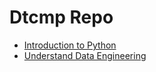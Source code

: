 # Dtcmp Repo

- [Introduction to Python](./introduction_to_python/)
- [Understand Data Engineering](./understand_data_engineering/)